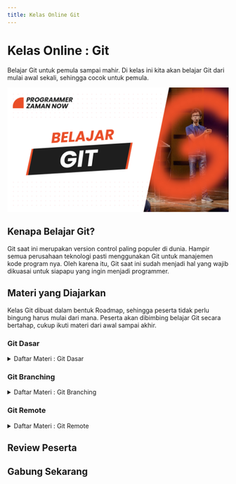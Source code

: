 ```yaml
---
title: Kelas Online Git
---
```


# Kelas Online : Git

Belajar Git untuk pemula sampai mahir. Di kelas ini kita akan belajar Git dari mulai awal sekali, sehingga cocok untuk pemula.

![Git](/img/kelas-online/big/git.jpg)

## Kenapa Belajar Git?

Git saat ini merupakan version control paling populer di dunia. Hampir semua perusahaan teknologi pasti menggunakan Git
untuk manajemen kode program nya. Oleh karena itu, Git saat ini sudah menjadi hal yang wajib dikuasai untuk siapapu yang
ingin menjadi programmer.

## Materi yang Diajarkan

Kelas Git dibuat dalam bentuk Roadmap, sehingga peserta tidak perlu bingung harus mulai dari mana.
Peserta akan dibimbing belajar Git secara bertahap, cukup ikuti materi dari awal sampai akhir.

### Git Dasar

<details>
<summary>Daftar Materi : Git Dasar</summary>

```text
00:00:00 - Pendahuluan
00:01:32 - Pengenalan Version Control
00:15:39 - Pengenalan Git
00:27:50 - Configuration
00:35:08 - Repository
00:40:30 - Workflow
00:50:22 - Hash
00:59:47 - Menambah File
01:07:46 - Mengubah File
01:14:11 - Menghapus File
01:17:27 - Membatalkan Perubahan
01:27:08 - Commit Log
01:34:09 - Compare Commit
01:44:17 - Rename File
01:47:55 - Reset Commit
02:01:07 - Amend Commit
02:06:37 - Versi Sebelumnya
02:11:10 - Snapshot Sebelumnya
02:16:35 - Revert Commit
02:23:01 - Ignore
02:27:52 - Blame
02:30:34 - Alias
02:34:04 - Materi Selanjutnya
```

</details>

### Git Branching

<details>
<summary>Daftar Materi : Git Branching</summary>

```text
Segera Hadir, GRATIS untuk yang sudah gabung
```

</details>

### Git Remote

<details>
<summary>Daftar Materi : Git Remote</summary>

```text
Segera Hadir, GRATIS untuk yang sudah gabung
```

</details>

## Review Peserta

## Gabung Sekarang

